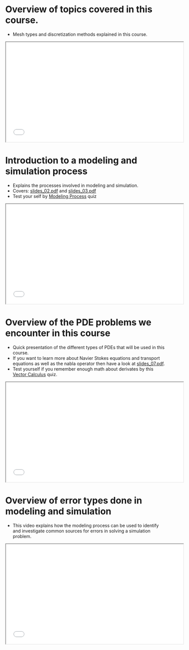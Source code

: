 <h1>Overview of topics covered in this course.</h1>

<ul>
    <li>Mesh types and discretization methods explained in this course.</li>
</ul>
<p><iframe src="//www.youtube.com/embed/KtzuWD4pEGw" width="560" height="314" allowfullscreen="allowfullscreen"></iframe></p>
<h1>Introduction to a modeling and simulation process</h1>
<ul>
    <li>Explains the processes involved in modeling and simulation.</li>
    <li>Covers: <a class="instructure_file_link instructure_scribd_file inline_disabled" title="slides_02.pdf" href="https://absalon.ku.dk/courses/72771/files/8258599?wrap=1" target="_blank" rel="noopener" data-api-endpoint="https://absalon.ku.dk/api/v1/courses/72771/files/8258599" data-api-returntype="File">slides_02.pdf</a> and <a class="instructure_file_link instructure_scribd_file inline_disabled" title="slides_03.pdf" href="https://absalon.ku.dk/courses/72771/files/8258598?wrap=1" target="_blank" rel="noopener" data-api-endpoint="https://absalon.ku.dk/api/v1/courses/72771/files/8258598" data-api-returntype="File">slides_03.pdf</a>&nbsp;</li>
    <li>Test your self by <a title="Modeling Process" href="https://absalon.ku.dk/courses/72771/quizzes/96355" data-api-endpoint="https://absalon.ku.dk/api/v1/courses/72771/quizzes/96355" data-api-returntype="Quiz">Modeling Process</a> quiz</li>
</ul>
<p><iframe src="//www.youtube.com/embed/t_rLuP3rPds" width="560" height="314" allowfullscreen="allowfullscreen"></iframe></p>
<h1>Overview of the PDE problems we encounter in this course</h1>
<ul>
    <li>Quick presentation of the different types of PDEs that will be used in this course.</li>
    <li>If you want to learn more about Navier Stokes equations and transport equations as well as the nabla operator then have a look at <a class="instructure_file_link instructure_scribd_file inline_disabled" title="slides_07.pdf" href="https://absalon.ku.dk/courses/72771/files/8258607?wrap=1" target="_blank" rel="noopener" data-api-endpoint="https://absalon.ku.dk/api/v1/courses/72771/files/8258607" data-api-returntype="File">slides_07.pdf</a>.</li>
    <li>Test yourself if you remember enough math about derivates by this <a title="Vector Calculus" href="https://absalon.ku.dk/courses/72771/quizzes/96360" data-api-endpoint="https://absalon.ku.dk/api/v1/courses/72771/quizzes/96360" data-api-returntype="Quiz">Vector Calculus</a> quiz.</li>
</ul>
<p><iframe src="//www.youtube.com/embed/KmwRhWIJrGA" width="560" height="314" allowfullscreen="allowfullscreen"></iframe></p>
<h1>Overview of error types done in modeling and simulation</h1>
<ul>
    <li>This video explains how the modeling process can be used to identify and investigate common sources for errors in solving a simulation problem.</li>
</ul>
<p><iframe src="//www.youtube.com/embed/1TeyLW2Mwrw" width="560" height="314" allowfullscreen="allowfullscreen"></iframe></p>